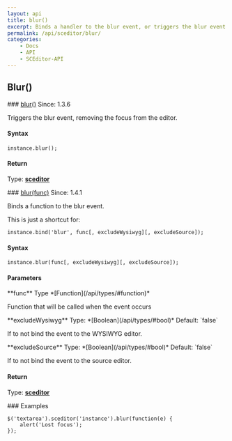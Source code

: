 ```yaml
---
layout: api
title: blur()
excerpt: Binds a handler to the blur event, or triggers the blur event.
permalink: /api/sceditor/blur/
categories:
    - Docs
    - API
    - SCEditor-API
---
```

## Blur()

<article class="api method" markdown="1">
### <a id="blur" href="#blur">blur()</a> <span class="since">Since: 1.3.6</span>

Triggers the blur event, removing the focus from the editor.


#### Syntax

	instance.blur();


#### Return

Type: **[sceditor](/api/types/#sceditor)**
</article>



<article class="api method" markdown="1">
### <a id="blur-func" href="#blur-func">blur(func)</a> <span class="since">Since: 1.4.1</span>

Binds a function to the blur event.

This is just a shortcut for:

	instance.bind('blur', func[, excludeWysiwyg][, excludeSource]);


#### Syntax

	instance.blur(func[, excludeWysiwyg][, excludeSource]);


#### Parameters

<div class="parameters">
<div class="parameter" markdown="1">
**func**  
Type *[Function](/api/types/#function)*

Function that will be called when the event occurs
</div>

<div class="parameter" markdown="1">
**excludeWysiwyg**  
Type: *[Boolean](/api/types/#bool)*  
Default: `false`

If to not bind the event to the WYSIWYG editor.
</div>

<div class="parameter" markdown="1">
**excludeSource**  
Type: *[Boolean](/api/types/#bool)*  
Default: `false`

If to not bind the event to the source editor.
</div>
</div>


#### Return

Type: **[sceditor](/api/types/#sceditor)**


<article class="api examples" markdown="1">
### Examples

	$('textarea').sceditor('instance').blur(function(e) {
		alert('Lost focus');
	});

</article>
</article>


